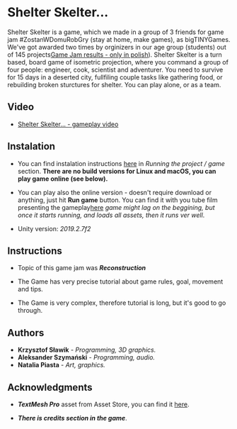 # Shelter Skelter...

Shelter Skelter is a game, which we made in a group of 3 friends for game jam #ZostanWDomuRobGry (stay at home, make games), as bigTINYGames.
We've got awarded two times by orginizers in our age group (students) out of 145 projects[Game Jam results - only in polish](https://polskigamedev.pl/zostanwdomurobgry-znamy-zwyciezcow/)).
Shelter Skelter is a turn based, board game of isometric projection, where you command a group of four people: engineer, cook, scientist and adventurer. You need to survive for 15 days in a deserted city, fullfiling couple tasks like gathering food, or rebuilding broken sturctures for shelter. You can play alone, or as a team.

## Video

* [Shelter Skelter... - gameplay video](https://www.youtube.com/watch?v=hThvO9PGvV8)

## Instalation

* You can find instalation instructions [here](https://github.com/Bitterisland6/Unity/blob/master/README.md) in *Running the project / game* section. **There are no build versions for Linux and macOS, you can play game online (see below).** 

* You can play also the online version - doesn't require download or anything, just hit **Run game** button. You can find it with you tube film presenting the gameplay[here](https://bigtinygames.itch.io/shelter-skelter) *game might lag on the beggining, but once it starts running, and loads all assets, then it runs ver well*.

* Unity version: *2019.2.7f2*

## Instructions

* Topic of this game jam was ***Reconstruction*** 

* The Game has very precise tutorial about game rules, goal, movement and tips.

* The Game is very complex, therefore tutorial is long, but it's good to go through.

## Authors
* **Krzysztof Sławik** - *Programming, 3D graphics.*
* **Aleksander Szymański** - *Programming, audio.*
* **Natalia Piasta** - *Art, graphics.*



## Acknowledgments

* ***TextMesh Pro*** asset from Asset Store, you can find it [here](https://assetstore.unity.com/packages/essentials/beta-projects/textmesh-pro-84126).

* ***There is credits section in the game***.